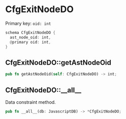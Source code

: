 # CfgExitNodeDO

Primary key: `oid: int`

```rust
schema CfgExitNodeDO {
  ast_node_oid: int,
  @primary oid: int,
}
```
## CfgExitNodeDO::getAstNodeOid

```rust
pub fn getAstNodeOid(self: CfgExitNodeDO) -> int;
```
## CfgExitNodeDO::\_\_all\_\_

Data constraint method.

```rust
pub fn __all__(db: JavascriptDB) -> *CfgExitNodeDO;
```
